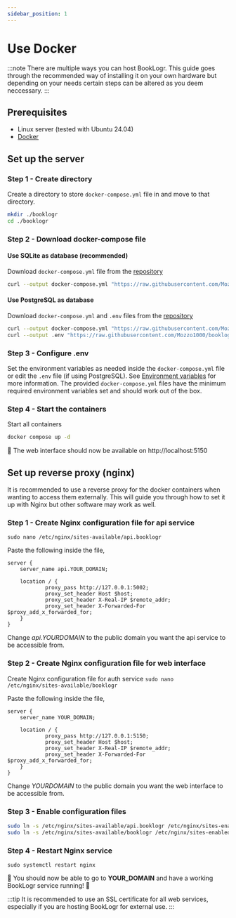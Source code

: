 ```yaml
---
sidebar_position: 1
---
```


# Use Docker
:::note
There are multiple ways you can host BookLogr. This guide goes through the recommended way of installing it on your own hardware but depending on your needs certain steps can be altered as you deem neccessary.
:::

## Prerequisites
* Linux server (tested with Ubuntu 24.04)
* [Docker](https://www.docker.com)

## Set up the server

### Step 1 - Create directory
Create a directory to store `docker-compose.yml` file in and move to that directory.
```sh
mkdir ./booklogr
cd ./booklogr
```

### Step 2  - Download docker-compose file
#### Use SQLite as database (recommended)
Download `docker-compose.yml` file from the [repository](https://github.com/Mozzo1000/booklogr)
```sh
curl --output docker-compose.yml "https://raw.githubusercontent.com/Mozzo1000/booklogr/refs/heads/main/docker-compose.yml"
```

#### Use PostgreSQL as database
Download `docker-compose.yml` and `.env` files from the [repository](https://github.com/Mozzo1000/booklogr)
```sh
curl --output docker-compose.yml "https://raw.githubusercontent.com/Mozzo1000/booklogr/refs/heads/main/docker-compose.postgres.yml"
curl --output .env "https://raw.githubusercontent.com/Mozzo1000/booklogr/refs/heads/main/.env.example"
```

### Step 3 - Configure .env
Set the environment variables as needed inside the `docker-compose.yml` file or edit the `.env` file (if using PostgreSQL).
See [Environment variables](/docs/Configuration/Environment-variables) for more information.
The provided `docker-compose.yml` files have the minimum required environment variables set and should work out of the box.

### Step 4 - Start the containers
Start all containers
```sh
docker compose up -d
```

🎉 The web interface should now be available on http://localhost:5150

## Set up reverse proxy (nginx)
It is recommended to use a reverse proxy for the docker containers when wanting to access them externally.
This will guide you through how to set it up with Nginx but other software may work as well.

### Step 1 - Create Nginx configuration file for api service
`sudo nano /etc/nginx/sites-available/api.booklogr`

Paste the following inside the file,

```nginx
server {
    server_name api.YOUR_DOMAIN;

    location / {
            proxy_pass http://127.0.0.1:5002;
            proxy_set_header Host $host;
            proxy_set_header X-Real-IP $remote_addr;
            proxy_set_header X-Forwarded-For $proxy_add_x_forwarded_for;
    }
}
```
Change *api.YOURDOMAIN* to the public domain you want the api service to be accessible from.

### Step 2 - Create Nginx configuration file for web interface
Create Nginx configuration file for auth service
`sudo nano /etc/nginx/sites-available/booklogr`

Paste the following inside the file,
```nginx
server {
    server_name YOUR_DOMAIN;

    location / {
            proxy_pass http://127.0.0.1:5150;
            proxy_set_header Host $host;
            proxy_set_header X-Real-IP $remote_addr;
            proxy_set_header X-Forwarded-For $proxy_add_x_forwarded_for;
    }
}
```
Change *YOURDOMAIN* to the public domain you want the web interface to be accessible from.

### Step 3 - Enable configuration files
```bash
sudo ln -s /etc/nginx/sites-available/api.booklogr /etc/nginx/sites-enabled/
sudo ln -s /etc/nginx/sites-available/booklogr /etc/nginx/sites-enabled/
```

### Step 4 - Restart Nginx service
`sudo systemctl restart nginx`

🎉 You should now be able to go to **YOUR_DOMAIN** and have a working BookLogr service running! 🎉

:::tip
It is recommended to use an SSL certificate for all web services, especially if you are hosting BookLogr for external use.
:::
